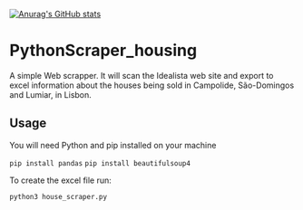 [![Anurag's GitHub stats](https://github-readme-stats.vercel.app/api?username=jocorrei)](https://github.com/anuraghazra/github-readme-stats)

# PythonScraper_housing

A simple Web scrapper. It will scan the Idealista web site and export to excel information about the houses being sold in Campolide, São-Domingos and Lumiar, in Lisbon.

## Usage

You will need Python and pip installed on your machine

`pip install pandas`
`pip install beautifulsoup4`

To create the excel file run:

`python3 house_scraper.py`
